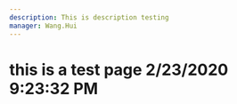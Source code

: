 ```yaml
---
description: This is description testing
manager: Wang.Hui
---
```

# this is a test page 2/23/2020 9:23:32 PM